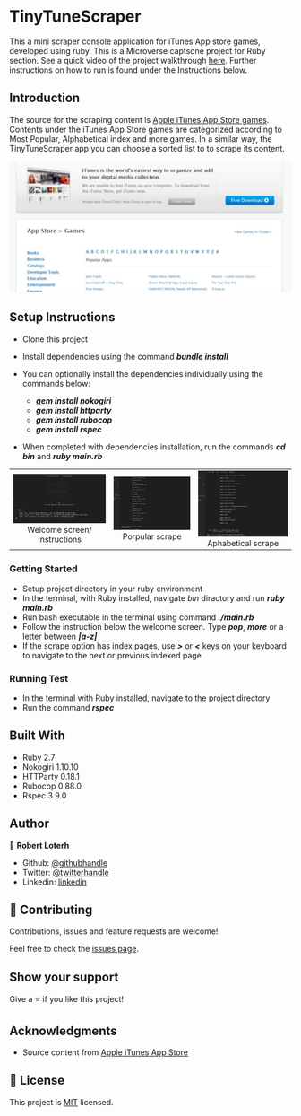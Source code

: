 # TinyTuneScraper
This a mini scraper console application for iTunes App store games, developed using ruby. This is a Microverse captsone project for Ruby section. See a quick video of the project walkthrough [here](https://www.loom.com/share/efecaf78d234412fb2a0e8d3b3113e3b). Further instructions on how to run is found under the Instructions below.

## Introduction
The source for the scraping content is [Apple iTunes App Store games](https://apps.apple.com/us/genre/ios-games/id6014). Contents under the iTunes App Store games are categorized according to Most Popular, Alphabetical index and more games. In a similar way, the TinyTuneScraper app you can choose a sorted list to to scrape its content.


<p align="center">
  <img src="assets/screenshot_1.jpg">
</p>


## Setup Instructions

- Clone this project
- Install dependencies using the command **_bundle install_**
- You can optionally install the dependencies individually using the commands below:
  - **_gem install nokogiri_**
  - **_gem install httparty_**
  - **_gem install rubocop_**
  - **_gem install rspec_**
  
- When completed with dependencies installation, run the commands **_cd bin_** and **_ruby main.rb_**

| | | |
|:-------------------------:|:-------------------------:|:-------------------------:|
|<img width="800" alt="Welcome screen screenshot" src="assets/screenshot_2.jpg">  Welcome screen/ Instructions |  <img width="800" alt="Porpular scrape screenshot" src="assets/screenshot_3.jpg">Porpular scrape|<img width="800" alt="Aphabetical scrape screenshot" src="assets/screenshot_4.jpg"> Aphabetical scrape |

### Getting Started
- Setup project directory in your ruby environment
- In the terminal, with Ruby installed, navigate *bin* diractory and run **_ruby main.rb_**
- Run bash executable in the terminal using command **_./main.rb_**
- Follow the instruction below the welcome screen. Type **_pop_**, **_more_** or a letter between **_|a-z|_**
- If the scrape option has index pages, use **_>_** or **_<_** keys on your keyboard to navigate to the next or previous indexed page

### Running Test
- In the terminal with Ruby installed, navigate to the project directory
- Run the command **_rspec_**

## Built With

- Ruby 2.7
- Nokogiri 1.10.10
- HTTParty 0.18.1
- Rubocop 0.88.0
- Rspec 3.9.0

## Author
👤 **Robert Loterh**

- Github: [@githubhandle](https://github.com/rloterh )
- Twitter: [@twitterhandle](https://twitter.com/RLoterh )
- Linkedin: [linkedin](https://www.linkedin.com/in/robert-loterh-30b265135/)

## 🤝 Contributing

Contributions, issues and feature requests are welcome!

Feel free to check the [issues page](issues/).

## Show your support

Give a ⭐️ if you like this project!

## Acknowledgments

- Source content from [Apple iTunes App Store](https://apps.apple.com)

## 📝 License

This project is [MIT](lic.url) licensed.

